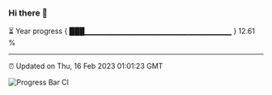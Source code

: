 ### Hi there 👋

⏳ Year progress { ███▁▁▁▁▁▁▁▁▁▁▁▁▁▁▁▁▁▁▁▁▁▁▁▁▁▁▁ } 12.61 %

---

⏰ Updated on Thu, 16 Feb 2023 01:01:23 GMT

![Progress Bar CI](https://github.com/liununu/liununu/workflows/Progress%20Bar%20CI/badge.svg)

